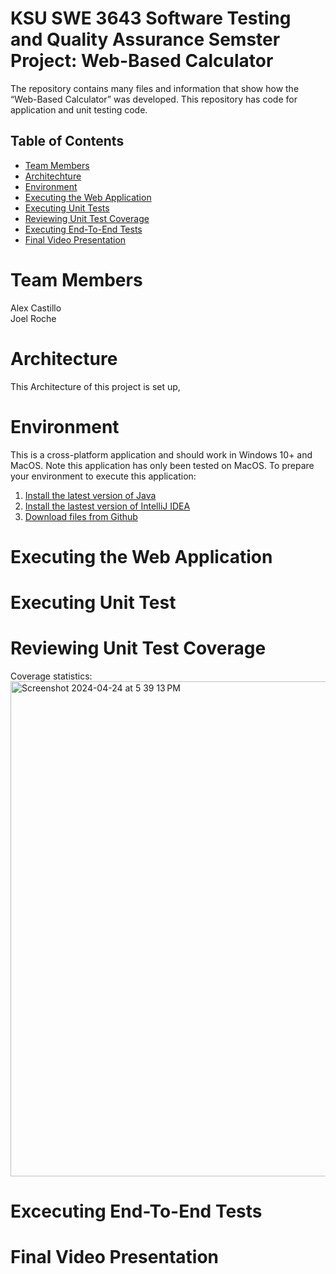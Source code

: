 # KSU SWE 3643 Software Testing and Quality Assurance Semster Project: Web-Based Calculator

The repository contains many files and information that show how the “Web-Based Calculator” was developed. This repository has code for application and unit testing code.

## Table of Contents

- [Team Members](#team-members )
- [Architechture](#architecture)
- [Environment](#environment)
- [Executing the Web Application](#executing-the-web-application )
- [Executing Unit Tests](#executing-unit-tests )
- [Reviewing Unit Test Coverage](#reviewing-unit-test-coverage )
- [Executing End-To-End Tests](#executing-end-to-end-tests )
- [Final Video Presentation ](#final-video-presentation )


# Team Members 
Alex Castillo <br/>
Joel Roche 

# Architecture
This Architecture of this project is set up,

# Environment
This is a cross-platform application and should work in Windows 10+ and MacOS. 
Note this application has only been tested on MacOS. 
To prepare your environment to execute this application:
  1. [Install the latest version of Java](https://www.oracle.com/java/technologies/downloads/#java22) 
  2. [Install the lastest version of IntelliJ IDEA](https://www.jetbrains.com/idea/download/?section=mac)
  3. [Download files from Github](https://github.com/Alex135410/SWE3643Project)

# Executing the Web Application

# Executing Unit Test

# Reviewing Unit Test Coverage
Coverage statistics:
<img width="792" alt="Screenshot 2024-04-24 at 5 39 13 PM" src="https://github.com/Alex135410/SWE3643Project/assets/129552122/6589c362-926e-49e8-87e8-4c9e48dff633">


# Excecuting End-To-End Tests

# Final Video Presentation

